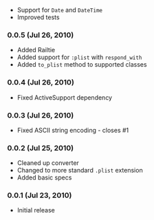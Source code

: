 * Support for `Date` and `DateTime`
* Improved tests

### 0.0.5 (Jul 26, 2010)

* Added Railtie
* Added support for `:plist` with `respond_with`
* Added `to_plist` method to supported classes

### 0.0.4 (Jul 26, 2010)

* Fixed ActiveSupport dependency

### 0.0.3 (Jul 26, 2010)

* Fixed ASCII string encoding - closes #1

### 0.0.2 (Jul 25, 2010)

* Cleaned up converter
* Changed to more standard `.plist` extension
* Added basic specs

### 0.0.1 (Jul 23, 2010)

* Initial release
